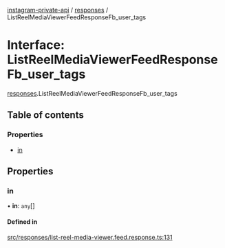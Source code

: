 [instagram-private-api](../../README.md) / [responses](../../modules/responses.md) / ListReelMediaViewerFeedResponseFb_user_tags

# Interface: ListReelMediaViewerFeedResponseFb\_user\_tags

[responses](../../modules/responses.md).ListReelMediaViewerFeedResponseFb_user_tags

## Table of contents

### Properties

- [in](ListReelMediaViewerFeedResponseFb_user_tags.md#in)

## Properties

### in

• **in**: `any`[]

#### Defined in

[src/responses/list-reel-media-viewer.feed.response.ts:131](https://github.com/Nerixyz/instagram-private-api/blob/4971f34/src/responses/list-reel-media-viewer.feed.response.ts#L131)
